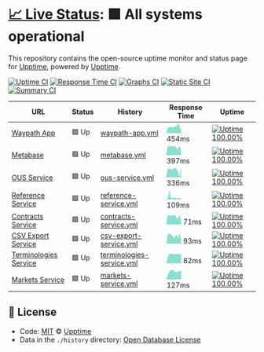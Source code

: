 # [📈 Live Status](https://demo.upptime.js.org): <!--live status--> **🟩 All systems operational**

This repository contains the open-source uptime monitor and status page for [Upptime](https://upptime.js.org), powered by [Upptime](https://github.com/upptime/upptime).

[![Uptime CI](https://github.com/koj-co/upptime/workflows/Uptime%20CI/badge.svg)](https://github.com/koj-co/upptime/actions?query=workflow%3A%22Uptime+CI%22)
[![Response Time CI](https://github.com/koj-co/upptime/workflows/Response%20Time%20CI/badge.svg)](https://github.com/koj-co/upptime/actions?query=workflow%3A%22Response+Time+CI%22)
[![Graphs CI](https://github.com/koj-co/upptime/workflows/Graphs%20CI/badge.svg)](https://github.com/koj-co/upptime/actions?query=workflow%3A%22Graphs+CI%22)
[![Static Site CI](https://github.com/koj-co/upptime/workflows/Static%20Site%20CI/badge.svg)](https://github.com/koj-co/upptime/actions?query=workflow%3A%22Static+Site+CI%22)
[![Summary CI](https://github.com/koj-co/upptime/workflows/Summary%20CI/badge.svg)](https://github.com/koj-co/upptime/actions?query=workflow%3A%22Summary+CI%22)

<!--start: status pages-->
<!-- This summary is generated by Upptime (https://github.com/upptime/upptime) -->
<!-- Do not edit this manually, your changes will be overwritten -->

| URL                                                                          | Status | History                                                                                                                     | Response Time                                                                             | Uptime                                                                                                                                                                                                                                        |
| ---------------------------------------------------------------------------- | ------ | --------------------------------------------------------------------------------------------------------------------------- | ----------------------------------------------------------------------------------------- | --------------------------------------------------------------------------------------------------------------------------------------------------------------------------------------------------------------------------------------------- |
| [Waypath App](https://app.waypath.io)                                        | 🟩 Up  | [waypath-app.yml](https://github.com/fullprofile/status_monitor/commits/master/history/waypath-app.yml)                     | <img alt="Response time graph" src="./graphs/waypath-app.png" height="20"> 454ms          | [![Uptime 100.00%](https://img.shields.io/endpoint?url=https%3A%2F%2Fraw.githubusercontent.com%2Ffullprofile%2Fstatus_monitor%2Fmaster%2Fapi%2Fwaypath-app%2Fuptime.json)](https://status.waypath.io/history/waypath-app)                     |
| [Metabase](https://metabase.waypath.io/)                                     | 🟩 Up  | [metabase.yml](https://github.com/fullprofile/status_monitor/commits/master/history/metabase.yml)                           | <img alt="Response time graph" src="./graphs/metabase.png" height="20"> 397ms             | [![Uptime 100.00%](https://img.shields.io/endpoint?url=https%3A%2F%2Fraw.githubusercontent.com%2Ffullprofile%2Fstatus_monitor%2Fmaster%2Fapi%2Fmetabase%2Fuptime.json)](https://status.waypath.io/history/metabase)                           |
| [OUS Service](https://api.waypath.io/ous/health-monitor)                     | 🟩 Up  | [ous-service.yml](https://github.com/fullprofile/status_monitor/commits/master/history/ous-service.yml)                     | <img alt="Response time graph" src="./graphs/ous-service.png" height="20"> 336ms          | [![Uptime 100.00%](https://img.shields.io/endpoint?url=https%3A%2F%2Fraw.githubusercontent.com%2Ffullprofile%2Fstatus_monitor%2Fmaster%2Fapi%2Fous-service%2Fuptime.json)](https://status.waypath.io/history/ous-service)                     |
| [Reference Service](https://api.waypath.io/reference/health-monitor)         | 🟩 Up  | [reference-service.yml](https://github.com/fullprofile/status_monitor/commits/master/history/reference-service.yml)         | <img alt="Response time graph" src="./graphs/reference-service.png" height="20"> 109ms    | [![Uptime 100.00%](https://img.shields.io/endpoint?url=https%3A%2F%2Fraw.githubusercontent.com%2Ffullprofile%2Fstatus_monitor%2Fmaster%2Fapi%2Freference-service%2Fuptime.json)](https://status.waypath.io/history/reference-service)         |
| [Contracts Service](https://api.waypath.io/contracts/health-monitor)         | 🟩 Up  | [contracts-service.yml](https://github.com/fullprofile/status_monitor/commits/master/history/contracts-service.yml)         | <img alt="Response time graph" src="./graphs/contracts-service.png" height="20"> 71ms     | [![Uptime 100.00%](https://img.shields.io/endpoint?url=https%3A%2F%2Fraw.githubusercontent.com%2Ffullprofile%2Fstatus_monitor%2Fmaster%2Fapi%2Fcontracts-service%2Fuptime.json)](https://status.waypath.io/history/contracts-service)         |
| [CSV Export Service](https://api.waypath.io/csv/health-monitor)              | 🟩 Up  | [csv-export-service.yml](https://github.com/fullprofile/status_monitor/commits/master/history/csv-export-service.yml)       | <img alt="Response time graph" src="./graphs/csv-export-service.png" height="20"> 93ms    | [![Uptime 100.00%](https://img.shields.io/endpoint?url=https%3A%2F%2Fraw.githubusercontent.com%2Ffullprofile%2Fstatus_monitor%2Fmaster%2Fapi%2Fcsv-export-service%2Fuptime.json)](https://status.waypath.io/history/csv-export-service)       |
| [Terminologies Service](https://api.waypath.io/terminologies/health-monitor) | 🟩 Up  | [terminologies-service.yml](https://github.com/fullprofile/status_monitor/commits/master/history/terminologies-service.yml) | <img alt="Response time graph" src="./graphs/terminologies-service.png" height="20"> 82ms | [![Uptime 100.00%](https://img.shields.io/endpoint?url=https%3A%2F%2Fraw.githubusercontent.com%2Ffullprofile%2Fstatus_monitor%2Fmaster%2Fapi%2Fterminologies-service%2Fuptime.json)](https://status.waypath.io/history/terminologies-service) |
| [Markets Service](https://api.waypath.io/markets/health-monitor)             | 🟩 Up  | [markets-service.yml](https://github.com/fullprofile/status_monitor/commits/master/history/markets-service.yml)             | <img alt="Response time graph" src="./graphs/markets-service.png" height="20"> 127ms      | [![Uptime 100.00%](https://img.shields.io/endpoint?url=https%3A%2F%2Fraw.githubusercontent.com%2Ffullprofile%2Fstatus_monitor%2Fmaster%2Fapi%2Fmarkets-service%2Fuptime.json)](https://status.waypath.io/history/markets-service)             |

<!--end: status pages-->

## 📄 License

- Code: [MIT](./LICENSE) © [Upptime](https://upptime.js.org)
- Data in the `./history` directory: [Open Database License](https://opendatacommons.org/licenses/odbl/1-0/)
